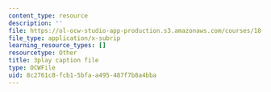 ```yaml
---
content_type: resource
description: ''
file: https://ol-ocw-studio-app-production.s3.amazonaws.com/courses/18-06sc-linear-algebra-fall-2011/8c2761c8fcb15bfaa495487f7b8a4bba_nHlE7EgJFds.vtt
file_type: application/x-subrip
learning_resource_types: []
resourcetype: Other
title: 3play caption file
type: OCWFile
uid: 8c2761c8-fcb1-5bfa-a495-487f7b8a4bba
---
```

